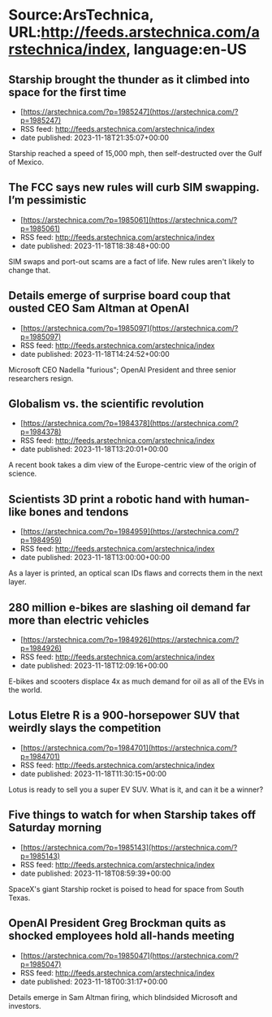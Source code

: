 # Source:ArsTechnica, URL:http://feeds.arstechnica.com/arstechnica/index, language:en-US

## Starship brought the thunder as it climbed into space for the first time
 - [https://arstechnica.com/?p=1985247](https://arstechnica.com/?p=1985247)
 - RSS feed: http://feeds.arstechnica.com/arstechnica/index
 - date published: 2023-11-18T21:35:07+00:00

Starship reached a speed of 15,000 mph, then self-destructed over the Gulf of Mexico.

## The FCC says new rules will curb SIM swapping. I’m pessimistic
 - [https://arstechnica.com/?p=1985061](https://arstechnica.com/?p=1985061)
 - RSS feed: http://feeds.arstechnica.com/arstechnica/index
 - date published: 2023-11-18T18:38:48+00:00

SIM swaps and port-out scams are a fact of life. New rules aren't likely to change that.

## Details emerge of surprise board coup that ousted CEO Sam Altman at OpenAI
 - [https://arstechnica.com/?p=1985097](https://arstechnica.com/?p=1985097)
 - RSS feed: http://feeds.arstechnica.com/arstechnica/index
 - date published: 2023-11-18T14:24:52+00:00

Microsoft CEO Nadella "furious"; OpenAI President and three senior researchers resign.

## Globalism vs. the scientific revolution
 - [https://arstechnica.com/?p=1984378](https://arstechnica.com/?p=1984378)
 - RSS feed: http://feeds.arstechnica.com/arstechnica/index
 - date published: 2023-11-18T13:20:01+00:00

A recent book takes a dim view of the Europe-centric view of the origin of science.

## Scientists 3D print a robotic hand with human-like bones and tendons
 - [https://arstechnica.com/?p=1984959](https://arstechnica.com/?p=1984959)
 - RSS feed: http://feeds.arstechnica.com/arstechnica/index
 - date published: 2023-11-18T13:00:00+00:00

As a layer is printed, an optical scan IDs flaws and corrects them in the next layer.

## 280 million e-bikes are slashing oil demand far more than electric vehicles
 - [https://arstechnica.com/?p=1984926](https://arstechnica.com/?p=1984926)
 - RSS feed: http://feeds.arstechnica.com/arstechnica/index
 - date published: 2023-11-18T12:09:16+00:00

E-bikes and scooters displace 4x as much demand for oil as all of the EVs in the world.

## Lotus Eletre R is a 900-horsepower SUV that weirdly slays the competition
 - [https://arstechnica.com/?p=1984701](https://arstechnica.com/?p=1984701)
 - RSS feed: http://feeds.arstechnica.com/arstechnica/index
 - date published: 2023-11-18T11:30:15+00:00

Lotus is ready to sell you a super EV SUV. What is it, and can it be a winner?

## Five things to watch for when Starship takes off Saturday morning
 - [https://arstechnica.com/?p=1985143](https://arstechnica.com/?p=1985143)
 - RSS feed: http://feeds.arstechnica.com/arstechnica/index
 - date published: 2023-11-18T08:59:39+00:00

SpaceX's giant Starship rocket is poised to head for space from South Texas.

## OpenAI President Greg Brockman quits as shocked employees hold all-hands meeting
 - [https://arstechnica.com/?p=1985047](https://arstechnica.com/?p=1985047)
 - RSS feed: http://feeds.arstechnica.com/arstechnica/index
 - date published: 2023-11-18T00:31:17+00:00

Details emerge in Sam Altman firing, which blindsided Microsoft and investors.

